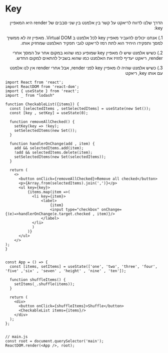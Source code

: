# Key
<div dir="rtl">
<p>
    הדרך שלנו לדווח לריאקט על קשר בין אלמנט בין שני סבבים של render היא המאפיין key:
</P>
<p>
    1.)
    אנחנו יכולים להעביר מאפיין key לכל אלמנט ב Virtual DOM. מאפיין זה לא ממשיך למסך ותפקידו היחיד הוא לתת רמז לריאקט לגבי תפקיד האלמנט שמחזיק אותו.
</p>
<p>
    2.)
    כשיש אלמנט שיש לו מאפיין key שמופיע כמו שהוא במקום אחר על המסך אחרי render, ריאקט יעדיף להזיז את האלמנט כמו שהוא בשביל להתאים למקום החדש.
</p>
<p>
    3.)
    כשיש אלמנט שהיה לו מאפיין key לפני render, אבל אחרי render אין לנו אלמנט עם אותו key, ריאקט 
</p>
</div>

```JS
import React from 'react';
import ReactDOM from 'react-dom';
import { useState } from 'react';
import _ from "lodash"

function CheckableList({items}) {
  const [selectedItems , setSelectedItems] = useState(new Set());
  const [key , setKey] = useState(0);

  function removeAllChecked() {
    setKey(key => !key);
    setSelectedItems(new Set());
  }

  function handlerOnChange(add , item) {
    add && selectedItems.add(item);
    !add && selectedItems.delete(item);
    setSelectedItems(new Set(selectedItems));
  }

  return (
    <>
      <button onClick={removeAllChecked}>Remove all checked</button>
      <p>{Array.from(selectedItems).join(',')}</p>
      <ul key={key}>
          {items.map(item =>(
            <li key={item}>
                <label>
                    {item}
                    <input type="checkbox" onChange={(e)=>handlerOnChange(e.target.checked , item)}/>
                </label>
            </li>
            )
          )}
      </ul>
    </>
);
}


const App = () => {
  const [items, setItems] = useState(['one', 'two', 'three', 'four', 'five' ,'six' , 'seven' , 'height' , 'nine' , 'ten']);

  function shuffleItems() {
    setItems(_.shuffle(items));
  }

  return (
    <div>
      <button onClick={shuffleItems}>Shuffle</button>
      <CheckableList items={items}/>
    </div>
  );
};


// main.js
const root = document.querySelector('main');
ReactDOM.render(<App />, root);
```